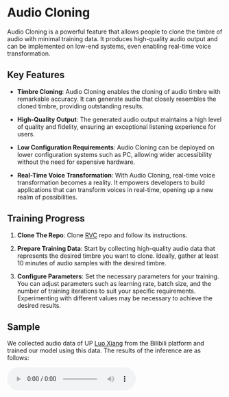 # Audio Cloning

Audio Cloning is a powerful feature that allows people to clone the timbre of audio with minimal training data. It produces high-quality audio output and can be implemented on low-end systems, even enabling real-time voice transformation.

## Key Features

- **Timbre Cloning**: Audio Cloning enables the cloning of audio timbre with remarkable accuracy. It can generate audio that closely resembles the cloned timbre, providing outstanding results.

- **High-Quality Output**: The generated audio output maintains a high level of quality and fidelity, ensuring an exceptional listening experience for users.

- **Low Configuration Requirements**: Audio Cloning can be deployed on lower configuration systems such as PC, allowing wider accessibility without the need for expensive hardware.

- **Real-Time Voice Transformation**: With Audio Cloning, real-time voice transformation becomes a reality. It empowers developers to build applications that can transform voices in real-time, opening up a new realm of possibilities.

## Training Progress

1. **Clone The Repo**: Clone [RVC](https://github.com/RVC-Project/Retrieval-based-Voice-Conversion-WebUI) repo and follow its instructions.

2. **Prepare Training Data**: Start by collecting high-quality audio data that represents the desired timbre you want to clone. Ideally, gather at least 10 minutes of audio samples with the desired timbre.

3. **Configure Parameters**: Set the necessary parameters for your training. You can adjust parameters such as learning rate, batch size, and the number of training iterations to suit your specific requirements. Experimenting with different values may be necessary to achieve the desired results.

## Sample

We collected audio data of UP [Luo Xiang](https://space.bilibili.com/517327498?spm_id_from=333.1007.tianma.1-2-2.click) from the Bilibili platform and trained our model using this data. The results of the inference are as follows:


<audio controls>
  <source src="./ac/sample.mp3" type="audio/mp3">
  Your browser does not support the audio element.
</audio>




